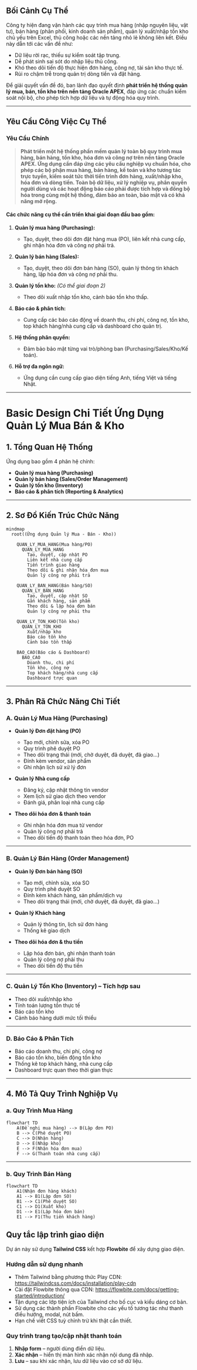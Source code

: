 ## Bối Cảnh Cụ Thể

Công ty hiện đang vận hành các quy trình mua hàng (nhập nguyên liệu, vật tư), bán hàng (phân phối, kinh doanh sản phẩm), quản lý xuất/nhập tồn kho chủ yếu trên Excel, thủ công hoặc các nền tảng nhỏ lẻ không liên kết. Điều này dẫn tới các vấn đề như:
- Dữ liệu rời rạc, thiếu sự kiểm soát tập trung.
- Dễ phát sinh sai sót do nhập liệu thủ công.
- Khó theo dõi tiến độ thực hiện đơn hàng, công nợ, tài sản kho thực tế.
- Rủi ro chậm trễ trong quản trị dòng tiền và đặt hàng.

Để giải quyết vấn đề đó, ban lãnh đạo quyết định **phát triển hệ thống quản lý mua, bán, tồn kho trên nền tảng Oracle APEX**, đáp ứng các chuẩn kiểm soát nội bộ, cho phép tích hợp dữ liệu và tự động hóa quy trình.

---

## Yêu Cầu Công Việc Cụ Thể

### **Yêu Cầu Chính**

> **Phát triển một hệ thống phần mềm quản lý toàn bộ quy trình mua hàng, bán hàng, tồn kho, hóa đơn và công nợ trên nền tảng Oracle APEX. Ứng dụng cần đáp ứng các yêu cầu nghiệp vụ chuẩn hóa, cho phép các bộ phận mua hàng, bán hàng, kế toán và kho tương tác trực tuyến, kiểm soát tức thời tiến trình đơn hàng, xuất/nhập kho, hóa đơn và dòng tiền. Toàn bộ dữ liệu, xử lý nghiệp vụ, phân quyền người dùng và các hoạt động báo cáo phải được tích hợp và đồng bộ hóa trong cùng một hệ thống, đảm bảo an toàn, bảo mật và có khả năng mở rộng.**

#### **Các chức năng cụ thể cần triển khai giai đoạn đầu bao gồm:**

1. **Quản lý mua hàng (Purchasing):**
   - Tạo, duyệt, theo dõi đơn đặt hàng mua (PO), liên kết nhà cung cấp, ghi nhận hóa đơn và công nợ phải trả.

2. **Quản lý bán hàng (Sales):**
   - Tạo, duyệt, theo dõi đơn bán hàng (SO), quản lý thông tin khách hàng, lập hóa đơn và công nợ phải thu.

3. **Quản lý tồn kho:** *(Có thể giai đoạn 2)*
   - Theo dõi xuất nhập tồn kho, cảnh báo tồn kho thấp.

4. **Báo cáo & phân tích:**
   - Cung cấp các báo cáo động về doanh thu, chi phí, công nợ, tồn kho, top khách hàng/nhà cung cấp và dashboard cho quản trị.

5. **Hệ thống phân quyền:**
   - Đảm bảo bảo mật từng vai trò/phòng ban (Purchasing/Sales/Kho/Kế toán).
6. **Hỗ trợ đa ngôn ngữ:**
   - Ứng dụng cần cung cấp giao diện tiếng Anh, tiếng Việt và tiếng Nhật.

--- 

# Basic Design Chi Tiết Ứng Dụng Quản Lý Mua Bán & Kho

## 1. Tổng Quan Hệ Thống

Ứng dụng bao gồm 4 phân hệ chính:

- **Quản lý mua hàng (Purchasing)**
- **Quản lý bán hàng (Sales/Order Management)**
- **Quản lý tồn kho (Inventory)**
- **Báo cáo & phân tích (Reporting & Analytics)**

---

## 2. Sơ Đồ Kiến Trúc Chức Năng

```mermaid
mindmap
  root((Ứng dụng Quản lý Mua - Bán - Kho))

    QUAN_LY_MUA_HANG(Mua hàng/PO)
      QUAN_LY_MUA_HANG
        Tạo, duyệt, cập nhật PO
        Liên kết nhà cung cấp
        Tiến trình giao hàng
        Theo dõi & ghi nhận hóa đơn mua
        Quản lý công nợ phải trả
      
    QUAN_LY_BAN_HANG(Bán hàng/SO)
      QUAN_LY_BAN_HANG
        Tạo, duyệt, cập nhật SO
        Gắn khách hàng, sản phẩm
        Theo dõi & lập hóa đơn bán
        Quản lý công nợ phải thu
      
    QUAN_LY_TON_KHO(Tồn kho)
      QUAN_LY_TON_KHO
        Xuất/nhập kho
        Báo cáo tồn kho
        Cảnh báo tồn thấp

    BAO_CAO(Báo cáo & Dashboard)
      BAO_CAO
        Doanh thu, chi phí
        Tồn kho, công nợ
        Top khách hàng/nhà cung cấp
        Dashboard trực quan
```

---

## 3. Phân Rã Chức Năng Chi Tiết

### A. Quản Lý Mua Hàng (Purchasing)

- **Quản lý Đơn đặt hàng (PO)**
  - Tạo mới, chỉnh sửa, xóa PO
  - Quy trình phê duyệt PO
  - Theo dõi trạng thái (mới, chờ duyệt, đã duyệt, đã giao…)
  - Đính kèm vendor, sản phẩm
  - Ghi nhận lịch sử xử lý đơn

- **Quản lý Nhà cung cấp**
  - Đăng ký, cập nhật thông tin vendor
  - Xem lịch sử giao dịch theo vendor
  - Đánh giá, phân loại nhà cung cấp

- **Theo dõi hóa đơn & thanh toán**
  - Ghi nhận hóa đơn mua từ vendor
  - Quản lý công nợ phải trả
  - Theo dõi tiến độ thanh toán theo hóa đơn, PO

---

### B. Quản Lý Bán Hàng (Order Management)

- **Quản lý Đơn bán hàng (SO)**
  - Tạo mới, chỉnh sửa, xóa SO
  - Quy trình phê duyệt SO
  - Đính kèm khách hàng, sản phẩm/dịch vụ
  - Theo dõi trạng thái (mới, chờ duyệt, đã duyệt, đã giao…)

- **Quản lý Khách hàng**
  - Quản lý thông tin, lịch sử đơn hàng
  - Thống kê giao dịch

- **Theo dõi hóa đơn & thu tiền**
  - Lập hóa đơn bán, ghi nhận thanh toán
  - Quản lý công nợ phải thu
  - Theo dõi tiến độ thu tiền

---

### C. Quản Lý Tồn Kho (Inventory) – **Tích hợp sau**

- Theo dõi xuất/nhập kho
- Tính toán lượng tồn thực tế
- Báo cáo tồn kho
- Cảnh báo hàng dưới mức tối thiểu

---

### D. Báo Cáo & Phân Tích

- Báo cáo doanh thu, chi phí, công nợ
- Báo cáo tồn kho, biến động tồn kho
- Thống kê top khách hàng, nhà cung cấp
- Dashboard trực quan theo thời gian thực

---

## 4. Mô Tả Quy Trình Nghiệp Vụ

### a. Quy Trình Mua Hàng

```mermaid
flowchart TD
    A(Đề nghị mua hàng) --> B(Lập đơn PO)
    B --> C(Phê duyệt PO)
    C --> D(Nhận hàng)
    D --> E(Nhập kho)
    E --> F(Nhận hóa đơn mua)
    F --> G(Thanh toán nhà cung cấp)
```

---

### b. Quy Trình Bán Hàng

```mermaid
flowchart TD
    A1(Nhận đơn hàng khách)
    A1 --> B1(Lập đơn SO)
    B1 --> C1(Phê duyệt SO)
    C1 --> D1(Xuất kho)
    D1 --> E1(Lập hóa đơn bán)
    E1 --> F1(Thu tiền khách hàng)
```

## Quy tắc lập trình giao diện

Dự án này sử dụng **Tailwind CSS** kết hợp **Flowbite** để xây dựng giao diện.

### Hướng dẫn sử dụng nhanh
- Thêm Tailwind bằng phương thức Play CDN: <https://tailwindcss.com/docs/installation/play-cdn>
- Cài đặt Flowbite thông qua CDN: <https://flowbite.com/docs/getting-started/introduction/>
- Tận dụng các lớp tiện ích của Tailwind cho bố cục và kiểu dáng cơ bản.
- Sử dụng các thành phần Flowbite cho các yếu tố tương tác như thanh điều hướng, modal, nút bấm.
- Hạn chế viết CSS tuỳ chỉnh trừ khi thật cần thiết.

### Quy trình trang tạo/cập nhật thanh toán
1. **Nhập form** – người dùng điền dữ liệu.
2. **Xác nhận** – hiển thị màn hình xác nhận nội dung đã nhập.
3. **Lưu** – sau khi xác nhận, lưu dữ liệu vào cơ sở dữ liệu.

